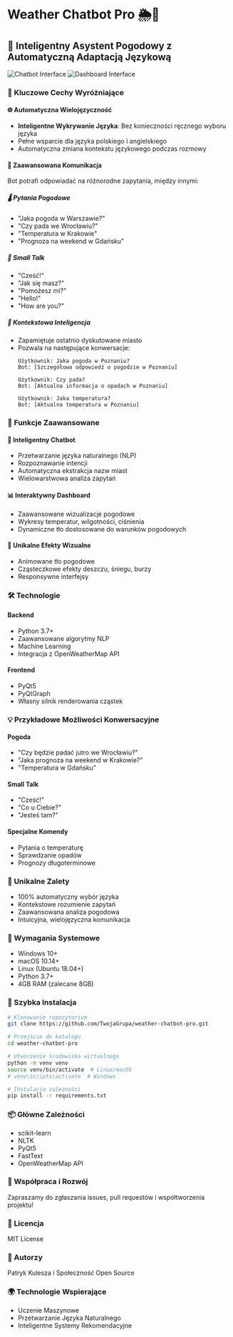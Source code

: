 # Weather Chatbot Pro 🌦️🤖

## 🌈 Inteligentny Asystent Pogodowy z Automatyczną Adaptacją Językową

![Chatbot Interface](chatbot_screenshot.png)
![Dashboard Interface](dashboard_screenshot.png)

### 🚀 Kluczowe Cechy Wyróżniające

#### 🌐 Automatyczna Wielojęzyczność
- **Inteligentne Wykrywanie Języka**: Bez konieczności ręcznego wyboru języka
- Pełne wsparcie dla języka polskiego i angielskiego
- Automatyczna zmiana kontekstu językowego podczas rozmowy

#### 💬 Zaawansowana Komunikacja
Bot potrafi odpowiadać na różnorodne zapytania, między innymi:

##### 🌡️ Pytania Pogodowe
- "Jaka pogoda w Warszawie?"
- "Czy pada we Wrocławiu?"
- "Temperatura w Krakowie"
- "Prognoza na weekend w Gdańsku"

##### 🤝 Small Talk
- "Cześć!"
- "Jak się masz?"
- "Pomożesz mi?"
- "Hello!"
- "How are you?"

##### 🧠 Kontekstowa Inteligencja
- Zapamiętuje ostatnio dyskutowane miasto
- Pozwala na następujące konwersacje:
  ```
  Użytkownik: Jaka pogoda w Poznaniu?
  Bot: [Szczegółowa odpowiedź o pogodzie w Poznaniu]
  
  Użytkownik: Czy pada?
  Bot: [Aktualna informacja o opadach w Poznaniu]
  
  Użytkownik: Jaka temperatura?
  Bot: [Aktualna temperatura w Poznaniu]
  ```

### 🌈 Funkcje Zaawansowane

#### 🤖 Inteligentny Chatbot
- Przetwarzanie języka naturalnego (NLP)
- Rozpoznawanie intencji
- Automatyczna ekstrakcja nazw miast
- Wielowarstwowa analiza zapytań

#### 📊 Interaktywny Dashboard
- Zaawansowane wizualizacje pogodowe
- Wykresy temperatur, wilgotności, ciśnienia
- Dynamiczne tło dostosowane do warunków pogodowych

#### 🎨 Unikalne Efekty Wizualne
- Animowane tło pogodowe
- Cząsteczkowe efekty deszczu, śniegu, burzy
- Responsywne interfejsy

### 🛠 Technologie

#### Backend
- Python 3.7+
- Zaawansowane algorytmy NLP
- Machine Learning
- Integracja z OpenWeatherMap API

#### Frontend
- PyQt5
- PyQtGraph
- Własny silnik renderowania cząstek

### 💡 Przykładowe Możliwości Konwersacyjne

#### Pogoda
- "Czy będzie padać jutro we Wrocławiu?"
- "Jaka prognoza na weekend w Krakowie?"
- "Temperatura w Gdańsku"

#### Small Talk
- "Cześć!"
- "Co u Ciebie?"
- "Jesteś tam?"

#### Specjalne Komendy
- Pytania o temperaturę
- Sprawdzanie opadów
- Prognozy długoterminowe

### 🌟 Unikalne Zalety
- 100% automatyczny wybór języka
- Kontekstowe rozumienie zapytań
- Zaawansowana analiza pogodowa
- Intuicyjna, wielojęzyczna komunikacja

### 🔧 Wymagania Systemowe
- Windows 10+
- macOS 10.14+
- Linux (Ubuntu 18.04+)
- Python 3.7+
- 4GB RAM (zalecane 8GB)

### 🚀 Szybka Instalacja

```bash
# Klonowanie repozytorium
git clone https://github.com/TwojaGrupa/weather-chatbot-pro.git

# Przejście do katalogu
cd weather-chatbot-pro

# Utworzenie środowiska wirtualnego
python -m venv venv
source venv/bin/activate  # Linux/macOS
# venv\Scripts\activate  # Windows

# Instalacja zależności
pip install -r requirements.txt
```

### 📦 Główne Zależności
- scikit-learn
- NLTK
- PyQt5
- FastText
- OpenWeatherMap API

### 🤝 Współpraca i Rozwój
Zapraszamy do zgłaszania issues, pull requestów i współtworzenia projektu!

### 📄 Licencja
MIT License

### 👥 Autorzy
Patryk Kulesza i Społeczność Open Source

### 🌍 Technologie Wspierające
- Uczenie Maszynowe
- Przetwarzanie Języka Naturalnego
- Inteligentne Systemy Rekomendacyjne
